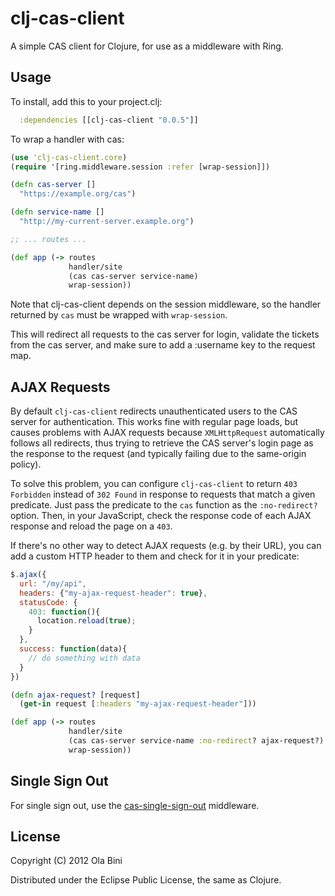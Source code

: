 # clj-cas-client

A simple CAS client for Clojure, for use as a middleware with Ring.

## Usage

To install, add this to your project.clj:

```clojure
  :dependencies [[clj-cas-client "0.0.5"]]
```

To wrap a handler with cas:

```clojure
(use 'clj-cas-client.core)
(require '[ring.middleware.session :refer [wrap-session]])

(defn cas-server []
  "https://example.org/cas")

(defn service-name []
  "http://my-current-server.example.org")

;; ... routes ...

(def app (-> routes
             handler/site
             (cas cas-server service-name)
             wrap-session))
```

Note that clj-cas-client depends on the session middleware, so the handler returned by `cas` must be wrapped with `wrap-session`.

This will redirect all requests to the cas server for login, validate the tickets from the cas server, and make sure to add a :username key to the request map.

## AJAX Requests

By default `clj-cas-client` redirects unauthenticated users to the CAS server for authentication. This works fine with regular page loads, but causes problems with AJAX requests because `XMLHttpRequest` automatically follows all redirects, thus trying to retrieve the CAS server's login page as the response to the request (and typically failing due to the same-origin policy).

To solve this problem, you can configure `clj-cas-client` to return `403 Forbidden` instead of `302 Found` in response to requests that match a given predicate. Just pass the predicate to the `cas` function as the `:no-redirect?` option. Then, in your JavaScript, check the response code of each AJAX response and reload the page on a `403`.

If there's no other way to detect AJAX requests (e.g. by their URL), you can add a custom HTTP header to them and check for it in your predicate:

```javascript
$.ajax({
  url: "/my/api",
  headers: {"my-ajax-request-header": true},
  statusCode: {
    403: function(){
      location.reload(true);
    }
  },
  success: function(data){
    // do something with data
  }
})
```

```clojure
(defn ajax-request? [request]
  (get-in request [:headers "my-ajax-request-header"]))

(def app (-> routes
             handler/site
             (cas cas-server service-name :no-redirect? ajax-request?)
             wrap-session))
```

## Single Sign Out

For single sign out, use the [cas-single-sign-out](https://github.com/solita/cas-single-sign-out) middleware.

## License

Copyright (C) 2012 Ola Bini

Distributed under the Eclipse Public License, the same as Clojure.
